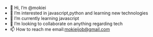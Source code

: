 - 👋 Hi, I’m @mokiei
- 👀 I’m interested in javascript,python and learning new technologies 
- 🌱 I’m currently learning javascript
- 💞️ I’m looking to collaborate on anything regarding tech
- 📫 How to reach me email:mokieijob@gmail.com

<!---
mokiei/mokiei is a ✨ special ✨ repository because its `README.md` (this file) appears on your GitHub profile.
You can click the Preview link to take a look at your changes.
--->
